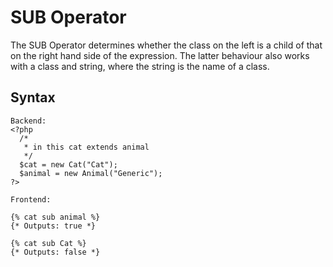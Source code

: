 SUB Operator
==================
The SUB Operator determines whether the class on the left is a child of that on the right hand side of the expression.
The latter behaviour also works with a class and string, where the string is the name of a class.

Syntax
--------------
```
Backend:
<?php
  /*
   * in this cat extends animal
   */
  $cat = new Cat("Cat");
  $animal = new Animal("Generic");
?>

Frontend:

{% cat sub animal %}
{* Outputs: true *}

{% cat sub Cat %}
{* Outputs: false *}
```